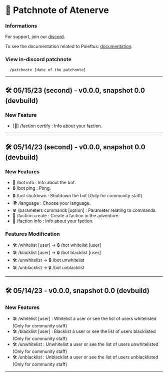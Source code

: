 # 🤖 Patchnote of Atenerve

### Informations

For support, join our [discord](https://discord.gg/CrQ7UTN8am).

To see the documentation related to Poleftus: [documentation](https://github.com/PoNexiOFF/Atenerve/blob/main/documentation.md).

### View in-discord patchnote

```
  /patchnote [date of the patchnote]
```

---

## 🛠 05/15/23 (second) - v0.0.0, snapshot 0.0 (devbuild)

### New Feature
* [👥] /faction certify : Info about your faction.

---

## 🛠 05/14/23 (second) - v0.0.0, snapshot 0.0 (devbuild)

### New Features
* 📜 /bot info : Info about the bot.
* 🔒 /bot ping : Pong.
* 🔒 /bot shutdown : Shutdown the bot (Only for community staff)
* 🌍 /language <choice> : Choose your language.
* ⚙️ /parameters commands [option] : Parameter relating to commands.
* 👥 /faction create : Create a faction in the adventure.
* 👥 /faction info : Info about your faction.

### Features Modification
* 🛠️ /whitelist [user] -> 🔒 /bot whitelist [user]
* 🛠️ /blacklist [user] -> 🔒 /bot blacklist [user]
* 🛠️ /unwhitelist <user> -> 🔒 /bot unwhitelist <user>
* 🛠️ /unblacklist <user> -> 🔒 /bot unblacklist <user>

---

## 🛠 05/14/23 - v0.0.0, snapshot 0.0 (devbuild)

### New Features
* 🛠️ /whitelist [user] : Whitelist a user or see the list of users whitelisted (Only for community staff)
* 🛠️ /blacklist [user] : Blacklist a user or see the list of users blacklisted (Only for community staff)
* 🛠️ /unwhitelist <user> : Unwhitelist a user or see the list of users unwhitelisted (Only for community staff)
* 🛠️ /unblacklist <user> : Unblacklist a user or see the list of users unblacklisted (Only for community staff)

---
